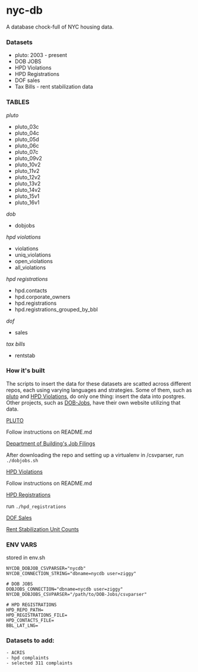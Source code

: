 # nyc-db

A database chock-full of NYC housing data.

### Datasets

- pluto: 2003 - present
- DOB JOBS
- HPD Violations
- HPD Registrations
- DOF sales
- Tax Bills - rent stabilization data

### TABLES

*pluto*
 - pluto_03c
 - pluto_04c
 - pluto_05d
 - pluto_06c
 - pluto_07c
 - pluto_09v2
 - pluto_10v2
 - pluto_11v2
 - pluto_12v2
 - pluto_13v2
 - pluto_14v2
 - pluto_15v1
 - pluto_16v1
 
*dob*
 - dobjobs
 
*hpd violations*
 - violations
 - uniq_violations
 - open_violations
 - all_violations

*hpd registrations*
 - hpd.contacts
 - hpd.corporate_owners
 - hpd.registrations
 - hpd.registrations_grouped_by_bbl

*dof*
 - sales

*tax bills*
 - rentstab

### How it's built

The scripts to insert the data for these datasets are scatted across different repos, each using varying languages and strategies. Some of them, such as [pluto](https://github.com/aepyornis/pluto) and [HPD Violations](https://github.com/aepyornis/hpd-violations), do only one thing: insert the data into postgres. Other projects, such as [DOB-Jobs](https://github.com/aepyornis/DOB-Jobs), have their own website utilizing that data.

[PLUTO](https://github.com/aepyornis/pluto)

Follow instructions on README.md

[Department of Building's Job Filings](https://github.com/aepyornis/DOB-Jobs)

After downloading the repo and setting up a virtualenv in /csvparser, run ``` ./dobjobs.sh ```

[HPD Violations](https://github.com/aepyornis/hpd-violations)

Follow instructions on README.md

[HPD Registrations](https://github.com/aepyornis/hpd)

run ``` ./hpd_registrations ```

[DOF Sales](https://github.com/aepyornis/dof-sales)


[Rent Stabilization Unit Counts](https://github.com/aepyornis/nyc-stabilization-unit-counts-to-pg)

### ENV VARS

stored in env.sh

```
NYCDB_DOBJOB_CSVPARSER="nycdb"
NYCDB_CONNECTION_STRING="dbname=nycdb user=ziggy"

# DOB JOBS
DOBJOBS_CONNECTION="dbname=nycdb user=ziggy"
NYCDB_DOBJOBS_CSVPARSER="/path/to/DOB-Jobs/csvparser"

# HPD REGISTRATIONS
HPD_REPO_PATH=
HPD_REGISTRATIONS_FILE=
HPD_CONTACTS_FILE=
BBL_LAT_LNG=

```

### Datasets to add:
    - ACRIS
    - hpd complaints
    - selected 311 complaints

